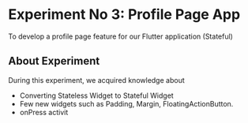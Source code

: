 # Experiment No 3: Profile Page App

To develop a profile page feature for our Flutter application (Stateful)

## About Experiment

During this experiment, we acquired knowledge about
* Converting Stateless Widget to Stateful Widget
* Few new widgets such as Padding, Margin, FloatingActionButton.
* onPress activit

